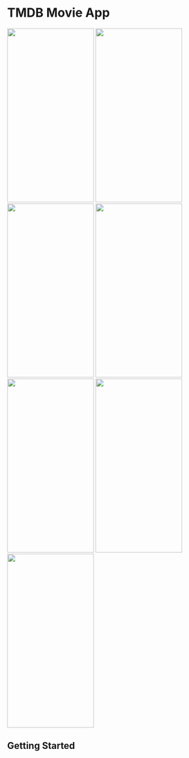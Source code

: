 # TMDB Movie App


<img src = "https://user-images.githubusercontent.com/53689685/122600245-8de63e00-d080-11eb-9b72-ea3cab0066aa.jpg" width="200" height="400"> <img src = "https://user-images.githubusercontent.com/53689685/122600257-90e12e80-d080-11eb-8944-0620e976c3c9.jpg" width="200" height="400"> <img src = "https://user-images.githubusercontent.com/53689685/122600259-92125b80-d080-11eb-9f90-569f62e8932a.jpg" width="200" height="400"> <img src = "https://user-images.githubusercontent.com/53689685/122600267-950d4c00-d080-11eb-8a18-ea4ddff0f230.jpg" width="200" height="400"> <img src = "https://user-images.githubusercontent.com/53689685/122600275-976fa600-d080-11eb-95fc-d2e3d46cf945.jpg" width="200" height="400"> <img src = "https://user-images.githubusercontent.com/53689685/122600278-98083c80-d080-11eb-965e-b6a4817a9310.jpg" width="200" height="400"> <img src = "https://user-images.githubusercontent.com/53689685/122600290-9b9bc380-d080-11eb-87a7-3e10440f2b4c.jpg" width="200" height="400"> 



## Getting Started


